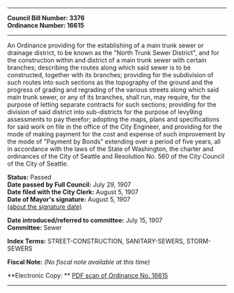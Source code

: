 * * * * *  
  
**Council Bill Number: [](#h0)[](#h2)3376**   
**Ordinance Number: 16615**  
  
* * * * *  
  
An Ordinance providing for the establishing of a main trunk sewer or drainage district, to be known as the "North Trunk Sewer District", and for the construction within and district of a main trunk sewer with certain branches; describing the routes along which said sewer is to be constructed, together with its branches; providing for the subdivision of such routes into such sections as the topography of the ground and the progress of grading and regrading of the various streets along which said main trunk sewer, or any of its branches, shall run, may require, for the purpose of letting separate contracts for such sections; providing for the division of said district into sub-districts for the purpose of levy9ing assessments to pay therefor; adopting the maps, plans and specifications for said work on file in the office of the City Engineer, and providing for the mode of making payment for the cost and expense of such improvement by the mode of "Payment by Bonds" extending over a period of five years, all in accordance with the laws of the State of Washington, the charter and ordinances of the City of Seattle and Resolution No. 560 of the City Council of the City of Seattle.  
  
**Status:** Passed   
**Date passed by Full Council:** July 29, 1907   
**Date filed with the City Clerk:** August 5, 1907   
**Date of Mayor's signature:** August 5, 1907   
[(about the signature date)](/~public/approvaldate.htm)   
  
  
**Date introduced/referred to committee:** July 15, 1907   
**Committee:** Sewer   
  
**Index Terms:** STREET-CONSTRUCTION, SANITARY-SEWERS, STORM-SEWERS  
  
**Fiscal Note:** *(No fiscal note available at this time)*  
  
**Electronic Copy: ** [PDF scan of Ordinance No. 16615](/~archives/Ordinances/Ord_16615.pdf)  
  
* * * * *  
